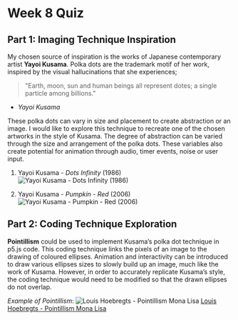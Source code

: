 # Week 8 Quiz
## Part 1: Imaging Technique Inspiration
My chosen source of inspiration is the works of Japanese contemporary artist **Yayoi Kusama**. Polka dots are the trademark motif of her work, inspired by the visual hallucinations that she experiences;
> "Earth, moon, sun and human beings all represent dotes; a single particle among billions."
- *Yayoi Kusama*

 These polka dots can vary in size and placement to create abstraction or an image. I would like to explore this technique to recreate one of the chosen artworks in the style of Kusama. The degree of abstraction can be varied through the size and arrangement of the polka dots. These variables also create potential for animation through audio, timer events, noise or user input.

1. Yayoi Kusama - *Dots Infinity* (1986)
![Yayoi Kusama - *Dots Infinity* (1986)](https://www.artnet.com/WebServices/images/ll00104lldmJ3JFgpeECfDrCWBHBcZ3mG/yayoi-kusama-dots-infinity.jpg)

2. Yayoi Kusama - *Pumpkin - Red* (2006)
![Yayoi Kusama - *Pumpkin - Red* (2006)](https://sothebys-md.brightspotcdn.com/dims4/default/a8d4e65/2147483647/strip/true/crop/1531x2000+0+0/resize/2048x2675!/quality/90/?url=http%3A%2F%2Fsothebys-brightspot.s3.amazonaws.com%2Fmedia-desk%2Fa3%2F8f%2Fd04893a94ef189efbec784c91f84%2F019l20168-bljzz-01.jpg)

## Part 2: Coding Technique Exploration
**Pointillism** could be used to implement Kusama’s polka dot technique in p5.js code. This coding technique links the pixels of an image to the drawing of coloured ellipses. Animation and interactivity can be introduced to draw various ellipses sizes to slowly build up an image, much like the work of Kusama. However, in order to accurately replicate Kusama’s style, the coding technique would need to be modified so that the drawn ellipses do not overlap.

*Example of Pointillism*:
![Louis Hoebregts - Pointillism Mona Lisa](https://assets.codepen.io/127738/internal/screenshots/pens/JzraNa.custom.jpg?version=1553719920)
[Louis Hoebregts - Pointillism Mona Lisa](https://codepen.io/Mamboleoo/pen/JzraNa)